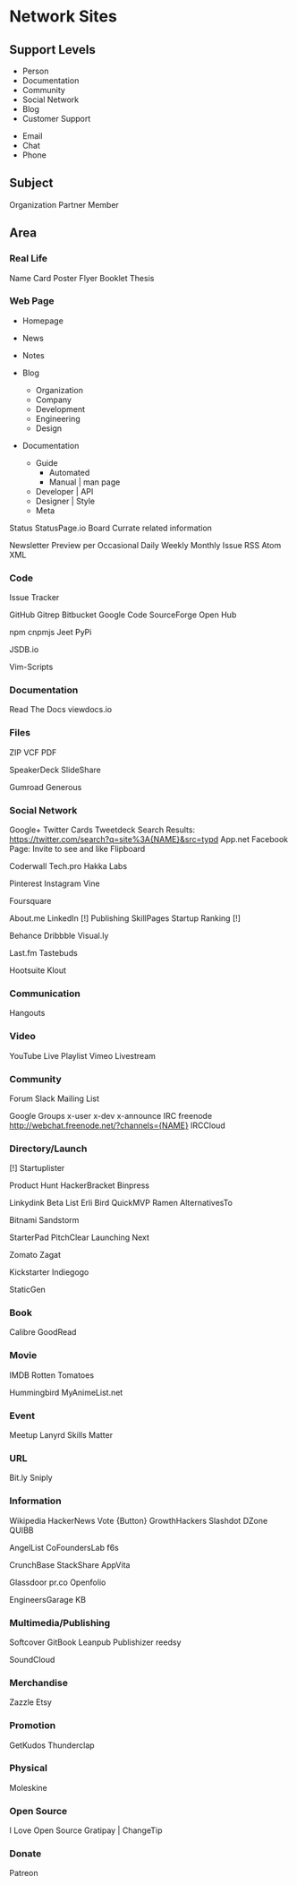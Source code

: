 Network Sites
=============

Support Levels
--------------

+ Person
+ Documentation
+ Community
+ Social Network
+ Blog
+ Customer Support
- Email
- Chat
- Phone

Subject
-------

Organization
Partner
Member

Area
----

### Real Life

Name Card
Poster
Flyer
Booklet
Thesis

### Web Page

+ Homepage

+ News
+ Notes
+ Blog
  + Organization
  + Company
  + Development
  + Engineering
  + Design
+ Documentation
  + Guide
    + Automated
    + Manual | man page
  + Developer | API
  + Designer | Style
  + Meta

Status
  StatusPage.io
Board
  Currate related information

Newsletter
  Preview per
    Occasional
    Daily
    Weekly
    Monthly
    Issue
RSS
Atom
XML

### Code

Issue Tracker

GitHub
  Gitrep
Bitbucket
Google Code
SourceForge
Open Hub

npm
  cnpmjs
Jeet
PyPi

JSDB.io

Vim-Scripts

### Documentation

Read The Docs
viewdocs.io

### Files

ZIP
VCF
PDF

SpeakerDeck
SlideShare

Gumroad
Generous

### Social Network

Google+
Twitter
  Cards
  Tweetdeck
  Search Results: <https://twitter.com/search?q=site%3A{NAME}&src=typd>
App.net
Facebook
  Page: Invite to see and like
Flipboard

Coderwall
Tech.pro
Hakka Labs

Pinterest
Instagram
Vine

Foursquare

About.me
LinkedIn [!]
  Publishing
SkillPages
Startup Ranking [!]

Behance
Dribbble
Visual.ly

Last.fm
Tastebuds

Hootsuite
Klout

### Communication

Hangouts

### Video

YouTube
  Live
  Playlist
Vimeo
Livestream

### Community

Forum
  Slack
Mailing List

Google Groups
  x-user
  x-dev
  x-announce
IRC
  freenode
    http://webchat.freenode.net/?channels={NAME}
  IRCCloud

### Directory/Launch

[!] Startuplister

Product Hunt
HackerBracket
Binpress

Linkydink
Beta List
Erli Bird
QuickMVP
Ramen
AlternativesTo

Bitnami
Sandstorm

StarterPad
PitchClear
Launching Next

Zomato
Zagat

Kickstarter
Indiegogo

StaticGen

### Book

Calibre
GoodRead

### Movie

IMDB
Rotten Tomatoes

Hummingbird
MyAnimeList.net

### Event

Meetup
Lanyrd
Skills Matter

### URL

Bit.ly
Sniply

### Information

Wikipedia
HackerNews
  Vote {Button}
GrowthHackers
Slashdot
DZone
QUIBB

AngelList
CoFoundersLab
f6s

CrunchBase
StackShare
AppVita

Glassdoor
pr.co
Openfolio

EngineersGarage KB

### Multimedia/Publishing

Softcover
GitBook
Leanpub
Publishizer
reedsy

SoundCloud

### Merchandise

Zazzle
Etsy

### Promotion

GetKudos
Thunderclap

### Physical

Moleskine

### Open Source

I Love Open Source
Gratipay | ChangeTip

### Donate

Patreon


